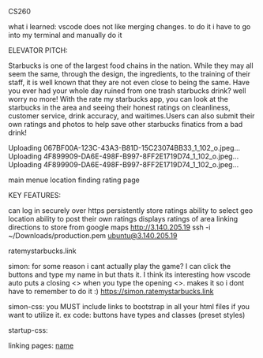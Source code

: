 CS260

what i learned: vscode does not like merging changes. to do it i have to go into my terminal and manually do it

ELEVATOR PITCH:

Starbucks is one of the largest food chains in the nation. While they may all seem the same, through the design, the ingredients, to the training of their staff, it is well known that they are not even close to being the same. Have you ever had your whole day ruined from one trash starbucks drink? well worry no more! With the rate my starbucks app, you can look at the starbucks in the area and seeing their honest ratings on cleanliness, customer service, drink accuracy, and waitimes.Users can also submit their own ratings and photos to help save other starbucks finatics from a bad drink!

Uploading 067BF00A-123C-43A3-B81D-15C23074BB33_1_102_o.jpeg… Uploading 4F899909-DA6E-498F-B997-8FF2E1719D74_1_102_o.jpeg… Uploading 4F899909-DA6E-498F-B997-8FF2E1719D74_1_102_o.jpeg…

main menue location finding rating page

KEY FEATURES:

can log in securely over https
persistently store ratings
ability to select geo location
ability to post their own ratings
displays ratings of area
linking directions to store from google maps
http://3.140.205.19 ssh -i ~/Downloads/production.pem ubuntu@3.140.205.19

ratemystarbucks.link

simon: for some reason i cant actually play the game? I can click the buttons and type my name in but thats it. I think its interesting how vscode auto puts a closing <> when you type the opening <>. makes it so i dont have to remember to do it :) https://simon.ratemystarbucks.link

simon-css: you MUST include links to bootstrap in all your html files if you want to utilize it. ex code: buttons have types and classes (preset styles)

startup-css: 
<meta charset="UTF-8">
<meta name="viewport" content="width=device-width, initial-scale=1">
<link rel="stylesheet" href="main.css">
<link href="https://cdn.jsdelivr.net/npm/bootstrap@5.2.2/dist/css/bootstrap.min.css" rel="stylesheet" integrity="sha384-Zenh87qX5JnK2Jl0vWa8Ck2rdkQ2Bzep5IDxbcnCeuOxjzrPF/et3URy9Bv1WTRi" crossorigin="anonymous">
</head>

linking pages: <a href="#"> name </a>

